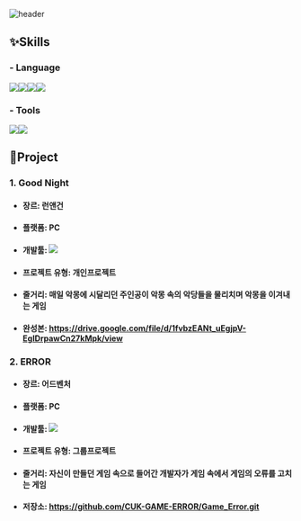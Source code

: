 ![header](https://capsule-render.vercel.app/api?type=wave&color=FAF4C0&height=200&section=header&text=Hi👋&fontSize=50)

## ✨Skills
### - Language
<img src="https://img.shields.io/badge/Python-3776AB?style=flat-square&logo=Python&logoColor=white"/><img src="https://img.shields.io/badge/Jupyter-F37626?style=flat-square&logo=Jupyter&logoColor=white"/><img src="https://img.shields.io/badge/C++-00599C?style=flat-square&logo=C%2B%2B&logoColor=white"/><img src="https://img.shields.io/badge/C-A8B9CC?style=flat-square&logo=C&logoColor=white"/>

### - Tools
<img src="https://img.shields.io/badge/Unity-FFFFFF?style=flat-square&logo=Unity&logoColor=black"/><img src="https://img.shields.io/badge/GitHub-181717?style=flat-square&logo=GitHub&logoColor=white"/>

## 🔭Project
### 1. Good Night
- #### 장르: 런앤건
- #### 플랫폼: PC
- #### 개발툴: <img src="https://img.shields.io/badge/Unity-FFFFFF?style=flat-square&logo=Unity&logoColor=black"/>
- #### 프로젝트 유형: 개인프로젝트
- #### 줄거리: 매일 악몽에 시달리던 주인공이 악몽 속의 악당들을 물리치며 악몽을 이겨내는 게임
- #### 완성본: https://drive.google.com/file/d/1fvbzEANt_uEgjpV-EgIDrpawCn27kMpk/view

### 2. ERROR
- #### 장르: 어드벤처
- #### 플랫폼: PC
- #### 개발툴: <img src="https://img.shields.io/badge/C++-00599C?style=flat-square&logo=C%2B%2B&logoColor=white"/>
- #### 프로젝트 유형: 그룹프로젝트
- #### 줄거리: 자신이 만들던 게임 속으로 들어간 개발자가 게임 속에서 게임의 오류를 고치는 게임
- #### 저장소: https://github.com/CUK-GAME-ERROR/Game_Error.git

<!--
**yoonjiii218/yoonjiii218** is a ✨ _special_ ✨ repository because its `README.md` (this file) appears on your GitHub profile.

Here are some ideas to get you started:

- 🔭 I’m currently working on ...
- 🌱 I’m currently learning ...
- 👯 I’m looking to collaborate on ...
- 🤔 I’m looking for help with ...
- 💬 Ask me about ...
- 📫 How to reach me: ...
- 😄 Pronouns: ...
- ⚡ Fun fact: ...
-->
